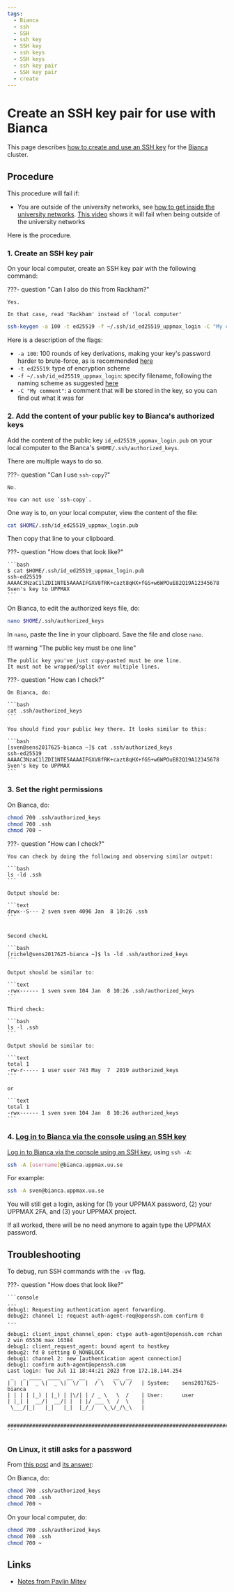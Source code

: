 ```yaml
---
tags:
  - Bianca
  - ssh
  - SSH
  - ssh key
  - SSH key
  - ssh keys
  - SSH keys
  - ssh key pair
  - SSH key pair
  - create
---
```


# Create an SSH key pair for use with Bianca

This page describes [how to create and use an SSH key](ssh_key_use.md)
for the [Bianca](../cluster_guides/bianca.md) cluster.

## Procedure

This procedure will fail if:

- You are outside of the university networks,
  see [how to get inside the university networks](../getting_started/get_inside_sunet.md).
  [This video](https://youtu.be/-f0C66zIrwI) shows it will fail when being
  outside of the university networks

Here is the procedure.

### 1. Create an SSH key pair

On your local computer, create an SSH key pair with the following command:

???- question "Can I also do this from Rackham?"

    Yes.

    In that case, read 'Rackham' instead of 'local computer'

```bash
ssh-keygen -a 100 -t ed25519 -f ~/.ssh/id_ed25519_uppmax_login -C "My comment"
```

Here is a description of the flags:

- `-a 100`:  100 rounds of key derivations, making your key's password harder to brute-force, as is recommended [here](https://security.stackexchange.com/a/144044)
- `-t ed25519`: type of encryption scheme
- `-f ~/.ssh/id_ed25519_uppmax_login`: specify filename, following the naming scheme as suggested [here](https://superuser.com/a/1261644)
- `-C "My comment"`: a comment that will be stored in the key, so you can find out what it was for

### 2. Add the content of your public key to Bianca's authorized keys

Add the content of the public key `id_ed25519_uppmax_login.pub`
on your local computer to the Bianca's `$HOME/.ssh/authorized_keys`.

There are multiple ways to do so.

???- question "Can I use `ssh-copy`?"

    No.

    You can not use `ssh-copy`.

One way is to, on your local computer, view the content of the file:

```bash
cat $HOME/.ssh/id_ed25519_uppmax_login.pub
```

Then copy that line to your clipboard.

???- question "How does that look like?"

    ```bash
    $ cat $HOME/.ssh/id_ed25519_uppmax_login.pub
    ssh-ed25519 AAAAC3NzaC1lZDI1NTE5AAAAIFGXV8fRK+cazt8qHX+fGS+w6WPOuE82Q19A12345678 Sven's key to UPPMAX
    ```

On Bianca, to edit the authorized keys file, do:

```bash
nano $HOME/.ssh/authorized_keys
```

In `nano`, paste the line in your clipboard.
Save the file and close `nano`.

!!! warning "The public key must be one line"

    The public key you've just copy-pasted must be one line.
    It must not be wrapped/split over multiple lines.

???- question "How can I check?"

    On Bianca, do:

    ```bash
    cat .ssh/authorized_keys
    ```

    You should find your public key there. It looks similar to this:

    ```bash
    [sven@sens2017625-bianca ~]$ cat .ssh/authorized_keys
    ssh-ed25519 AAAAC3NzaC1lZDI1NTE5AAAAIFGXV8fRK+cazt8qHX+fGS+w6WPOuE82Q19A12345678 Sven's key to UPPMAX
    ```

### 3. Set the right permissions

On Bianca, do:

```bash
chmod 700 .ssh/authorized_keys
chmod 700 .ssh
chmod 700 ~
```

???- question "How can I check?"

    You can check by doing the following and observing similar output:

    ```bash
    ls -ld .ssh
    ```

    Output should be:

    ```text
    drwx--S--- 2 sven sven 4096 Jan  8 10:26 .ssh
    ```


    Second checkL

    ```bash
    [richel@sens2017625-bianca ~]$ ls -ld .ssh/authorized_keys
    ```

    Output should be similar to:

    ```text
    -rwx------ 1 sven sven 104 Jan  8 10:26 .ssh/authorized_keys
    ```

    Third check:

    ```bash
    ls -l .ssh
    ```

    Output should be similar to:

    ```text
    total 1
    -rw-r----- 1 user user 743 May  7  2019 authorized_keys
    ```

    or

    ```text
    total 1
    -rwx------ 1 sven sven 104 Jan  8 10:26 authorized_keys
    ```

### 4. [Log in to Bianca via the console using an SSH key](../getting_started/login_bianca_console_ssh_key.md)

[Log in to Bianca via the console using an SSH key](../getting_started/login_bianca_console_ssh_key.md),
using `ssh -A`:

```bash
ssh -A [username]@bianca.uppmax.uu.se
```

For example:

```bash
ssh -A sven@bianca.uppmax.uu.se
```

You will still get a login, asking for (1) your UPPMAX password,
(2) your UPPMAX 2FA, and (3) your UPPMAX project.

If all worked, there will be no need anymore to again type the UPPMAX
password.

## Troubleshooting

To debug, run SSH commands with the `-vv` flag.

???- question "How does that look like?"

    ```console
    ...
    debug1: Requesting authentication agent forwarding.
    debug2: channel 1: request auth-agent-req@openssh.com confirm 0
    ...

    debug1: client_input_channel_open: ctype auth-agent@openssh.com rchan 2 win 65536 max 16384
    debug1: client_request_agent: bound agent to hostkey
    debug2: fd 8 setting O_NONBLOCK
    debug1: channel 2: new [authentication agent connection]
    debug1: confirm auth-agent@openssh.com
    Last login: Tue Jul 11 18:44:21 2023 from 172.18.144.254
     _   _ ____  ____  __  __    _    __  __
    | | | |  _ \|  _ \|  \/  |  / \   \ \/ /   | System:    sens2017625-bianca
    | | | | |_) | |_) | |\/| | / _ \   \  /    | User:      user
    | |_| |  __/|  __/| |  | |/ ___ \  /  \    |
     \___/|_|   |_|   |_|  |_/_/   \_\/_/\_\   |

      ###############################################################################
    ```

### On Linux, it still asks for a password

From [this post](https://unix.stackexchange.com/questions/26371/ssh-prompts-for-password-despite-ssh-authorized-keys)
and [its answer](https://unix.stackexchange.com/a/664213):

On Bianca, do:

```bash
chmod 700 .ssh/authorized_keys
chmod 700 .ssh
chmod 700 ~
```

On your local computer, do:

```bash
chmod 700 .ssh/authorized_keys
chmod 700 .ssh
chmod 700 ~
```

## Links

- [Notes from Pavlin Mitev](https://hackmd.io/@pmitev/SSH_tips)

